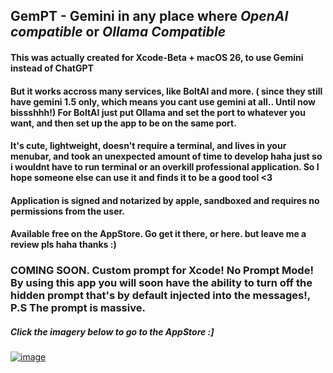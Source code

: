 ## GemPT - Gemini in any place where *OpenAI compatible* or *Ollama Compatible* 
#### This was actually created for Xcode-Beta + macOS 26, to use Gemini instead of ChatGPT
#### But it works accross many services, like BoltAI and more. ( since they still have gemini 1.5 only, which means you cant use gemini at all.. Until now bissshhh!) For BoltAI just put Ollama and set the port to whatever you want, and then set up the app to be on the same port. 
#### It's cute, lightweight, doesn't require a terminal, and lives in your menubar, and took an unexpected amount of time to develop haha just so i wouldnt have to run terminal or an overkill professional application. So I hope someone else can use it and finds it to be a good tool <3 
#### Application is signed and notarized by apple, sandboxed and requires no permissions from the user.
#### Available free on the AppStore. Go get it there, or here. but leave me a review pls haha thanks :)

### COMING SOON. Custom prompt for Xcode! No Prompt Mode! By using this app you will soon have the ability to turn off the hidden prompt that's by default injected into the messages!, P.S The prompt is massive. 
##### Click the imagery below to go to the AppStore :]
[![image](https://github.com/user-attachments/assets/e8ba82fe-9e03-4d65-808e-9d843dfe81a1)](https://apps.apple.com/us/app/gempt/id6749251686?mt=12)
